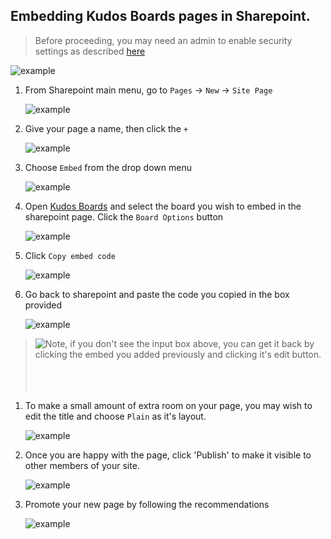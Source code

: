 ## Embedding Kudos Boards pages in Sharepoint.

> Before proceeding, you may need an admin to enable security settings as described [here](/boards/msgraph/sharepoint_admin/)

![example](/assets/msgraph/sharepoint10.png)

1. From Sharepoint main menu, go to `Pages` -> `New` -> `Site Page`

      ![example](/assets/msgraph/sharepoint1.png)


1. Give your page a name, then click the `+`

      ![example](/assets/msgraph/sharepoint2.png)

1. Choose `Embed` from the drop down menu

      ![example](/assets/msgraph/sharepoint3.png)

1. Open [Kudos Boards](https://kudosboards.com/auth/signin) and select the board you wish to embed in the sharepoint page.  Click the `Board Options` button

      ![example](/assets/msgraph/sharepoint4.png)

1. Click `Copy embed code`

      ![example](/assets/msgraph/sharepoint5.png)

1. Go back to sharepoint and paste the code you copied in the box provided

      ![example](/assets/msgraph/sharepoint6.png)

> <img style="float: left;" src="/assets/msgraph/sharepoint6.5.png" /> Note, if you don't see the input box above, you can get it back by clicking the embed you added previously and clicking it's edit button. <br><br><br><br>

1. To make a small amount of extra room on your page, you may wish to edit the title and choose `Plain` as it's layout.

      ![example](/assets/msgraph/sharepoint7.png)

1. Once you are happy with the page, click 'Publish' to make it visible to other members of your site.

      ![example](/assets/msgraph/sharepoint8.png)

1. Promote your new page by following the recommendations

      ![example](/assets/msgraph/sharepoint9.png)
